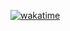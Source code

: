 [![wakatime](https://wakatime.com/badge/github/manumorante/basic-frontend.svg?style=for-the-badge)](https://wakatime.com/badge/github/manumorante/basic-frontend)

